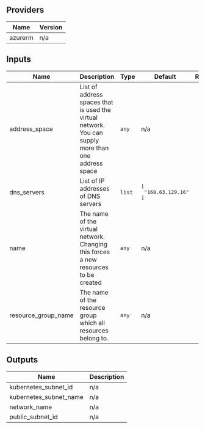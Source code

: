 <!-- BEGINNING OF PRE-COMMIT-TERRAFORM DOCS HOOK -->
## Providers

| Name | Version |
|------|---------|
| azurerm | n/a |

## Inputs

| Name | Description | Type | Default | Required |
|------|-------------|------|---------|:-----:|
| address\_space | List of address spaces that is used the virtual network. You can supply more than one address space | `any` | n/a | yes |
| dns\_servers | List of IP addresses of DNS servers | `list` | <pre>[<br>  "168.63.129.16"<br>]</pre> | no |
| name | The name of the virtual network. Changing this forces a new resources to be created | `any` | n/a | yes |
| resource\_group\_name | The name of the resource group which all resources belong to. | `any` | n/a | yes |

## Outputs

| Name | Description |
|------|-------------|
| kubernetes\_subnet\_id | n/a |
| kubernetes\_subnet\_name | n/a |
| network\_name | n/a |
| public\_subnet\_id | n/a |

<!-- END OF PRE-COMMIT-TERRAFORM DOCS HOOK -->
